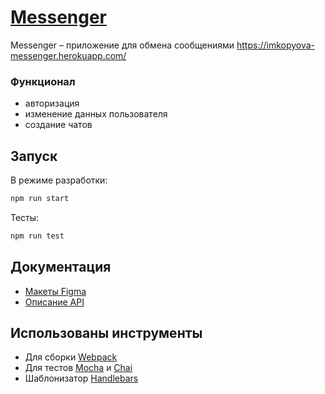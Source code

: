 # [Messenger](https://imkopyova-messenger.herokuapp.com/)

Messenger – приложение для обмена сообщениями
https://imkopyova-messenger.herokuapp.com/

### Функционал

-   авторизация
-   изменение данных пользователя
-   создание чатов

## Запуск

В режиме разработки:

```bash
npm run start
```

Тесты:

```bash
npm run test
```

## Документация

-   [Макеты Figma](https://www.figma.com/file/q213QsV72crD3wOaWSZQMo/Praktikum-Chat?node-id=0%3A1)
-   [Описание API](https://ya-praktikum.tech/api/v2/swagger/#/)

## Использованы инструменты

-   Для сборки [Webpack](https://webpack.js.org/)
-   Для тестов [Mocha](https://mochajs.org/) и [Chai](https://www.chaijs.com/)
-   Шаблонизатор [Handlebars](https://handlebarsjs.com/)
